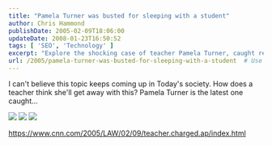 ```yaml
---
title: "Pamela Turner was busted for sleeping with a student"
author: Chris Hammond
publishDate: 2005-02-09T18:06:00
updateDate: 2008-01-23T16:50:52
tags: [ 'SEO', 'Technology' ]
excerpt: "Explore the shocking case of teacher Pamela Turner, caught red-handed in a scandal that questions trust in today's society. Read more on CNN."
url: /2005/pamela-turner-was-busted-for-sleeping-with-a-student  # Use the generated URL with year
---
```

I can't believe this topic keeps coming up in Today's society. How does a teacher think she'll get away with this? Pamela Turner is the latest one caught...  <P><IMG src="https://i.a.cnn.net/cnn/2005/LAW/02/09/teacher.charged.ap/story.teacher.jpg"> <IMG src="https://www.tabloidcolumn.com/images/pamela-rogers-turner.jpg"> <IMG src="https://www.tabloidcolumn.com/images/pamela-rogers-turner-booking-photo.jpg"> <P><A href="https://www.cnn.com/2005/LAW/02/09/teacher.charged.ap/index.html">https://www.cnn.com/2005/LAW/02/09/teacher.charged.ap/index.html</A></P>

